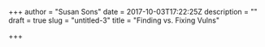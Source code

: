 +++
author = "Susan Sons"
date = 2017-10-03T17:22:25Z
description = ""
draft = true
slug = "untitled-3"
title = "Finding vs. Fixing Vulns"

+++



